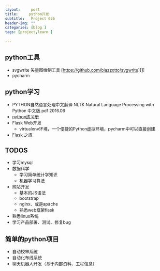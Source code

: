 ```yaml
---
layout:     post
title:     python开发
subtitle:   Project 626
header-img: ""
categories: [blog ]
tags: [project,learn ]
 
---
```

## python工具
- svgwrite 矢量图绘制工具 [https://github.com/biazzotto/svgwrite][1]
- pycharm
## python学习
- PYTHON自然语言处理中文翻译 NLTK Natural Language Processing with Python 中文版.pdf 2016.06
- [python练习册][2]
- Flask Web开发
	- virtualenv环境，一个便捷的Python虚拟环境，pycharm中可以直接创建
- [Flask 之旅][3]
## TODOS
- 学习mysql
- 数据科学
	 - 学习简单统计学知识
	- 机器学习算法
- 网站开发
	- 基本的JS语法
	- bootstrap
	- nginx、或是apache
	- 熟悉web框架flask
- 熟悉linux系统
- 学习产品部署、测试、修复bug
## 简单的python项目
- 自动校审系统
- 自动化布线系统
- 聊天机器人开发（基于内部资料、工程信息）

[1]:	https://github.com/biazzotto/svgwrite "https://github.com/biazzotto/svgwrite"
[2]:	https://github.com/Yixiaohan/show-me-the-code
[3]:	https://spacewander.github.io/explore-flask-zh/14-deployment.html